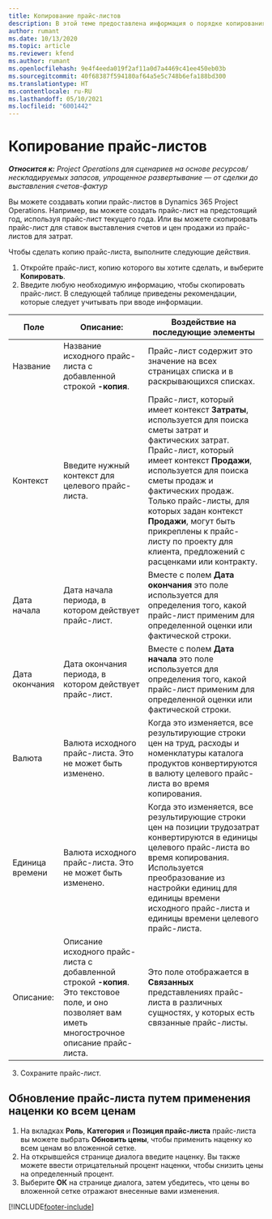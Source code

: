 ```yaml
---
title: Копирование прайс-листов
description: В этой теме предоставлена информация о порядке копирования прайс-листов в Project Operations.
author: rumant
ms.date: 10/13/2020
ms.topic: article
ms.reviewer: kfend
ms.author: rumant
ms.openlocfilehash: 9e4f4eeda019f2af11a0d7a4469c41ee450eb03b
ms.sourcegitcommit: 40f68387f594180af64a5e5c748b6efa188bd300
ms.translationtype: HT
ms.contentlocale: ru-RU
ms.lasthandoff: 05/10/2021
ms.locfileid: "6001442"
---
```

# <a name="copy-price-lists"></a>Копирование прайс-листов

_**Относится к:** Project Operations для сценариев на основе ресурсов/нескладируемых запасов, упрощенное развертывание — от сделки до выставления счетов-фактур_

Вы можете создавать копии прайс-листов в Dynamics 365 Project Operations. Например, вы можете создать прайс-лист на предстоящий год, используя прайс-лист текущего года.  Или вы можете скопировать прайс-лист для ставок выставления счетов и цен продажи из прайс-листов для затрат. 

Чтобы сделать копию прайс-листа, выполните следующие действия.

1. Откройте прайс-лист, копию которого вы хотите сделать, и выберите **Копировать**.
2. Введите любую необходимую информацию, чтобы скопировать прайс-лист. В следующей таблице приведены рекомендации, которые следует учитывать при вводе информации.

| Поле | Описание: | Воздействие на последующие элементы |
| --- | --- | --- |
| Название | Название исходного прайс-листа с добавленной строкой **-копия**. | Прайс-лист содержит это значение на всех страницах списка и в раскрывающихся списках. |
| Контекст | Введите нужный контекст для целевого прайс-листа. | Прайс-лист, который имеет контекст **Затраты**, используется для поиска сметы затрат и фактических затрат. Прайс-лист, который имеет контекст **Продажи**, используется для поиска сметы продаж и фактических продаж. Только прайс-листы, для которых задан контекст **Продажи**, могут быть прикреплены к прайс-листу по проекту для клиента, предложений с расценками или контракту. |
| Дата начала | Дата начала периода, в котором действует прайс-лист. | Вместе с полем **Дата окончания** это поле используется для определения того, какой прайс-лист применим для определенной оценки или фактической строки. |
| Дата окончания | Дата окончания периода, в котором действует прайс-лист. | Вместе с полем **Дата начала** это поле используется для определения того, какой прайс-лист применим для определенной оценки или фактической строки. |
| Валюта | Валюта исходного прайс-листа. Это не может быть изменено. | Когда это изменяется, все результирующие строки цен на труд, расходы и номенклатуры каталога продуктов конвертируются в валюту целевого прайс-листа во время копирования. |
| Единица времени | Валюта исходного прайс-листа. Это не может быть изменено. | Когда это изменяется, все результирующие строки цен на позиции трудозатрат конвертируются в единицы целевого прайс-листа во время копирования. Используется преобразование из настройки единиц для единицы времени исходного прайс-листа и единицы времени целевого прайс-листа. |
| Описание: | Описание исходного прайс-листа с добавленной строкой **-копия**. Это текстовое поле, и оно позволяет вам иметь многострочное описание прайс-листа. | Это поле отображается в **Связанных** представлениях прайс-листа в различных сущностях, у которых есть связанные прайс-листы. |

3. Сохраните прайс-лист. 

## <a name="update-a-price-list-by-applying-a-mark-up-to-all-the-prices"></a>Обновление прайс-листа путем применения наценки ко всем ценам

1. На вкладках **Роль**, **Категория** и **Позиция прайс-листа** прайс-листа вы можете выбрать **Обновить цены**, чтобы применить наценку ко всем ценам во вложенной сетке. 
2. На открывшейся странице диалога введите наценку. Вы также можете ввести отрицательный процент наценки, чтобы снизить цены на определенный процент. 
3. Выберите **ОК** на странице диалога, затем убедитесь, что цены во вложенной сетке отражают внесенные вами изменения.


[!INCLUDE[footer-include](../includes/footer-banner.md)]
